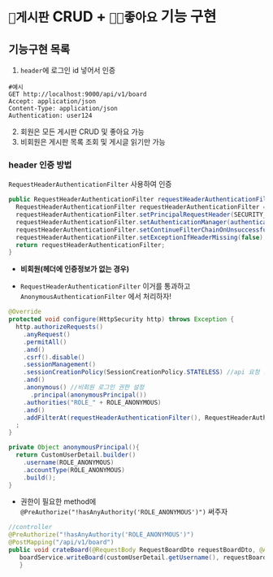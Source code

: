 # `📌게시판` CRUD + `👍🏻좋아요` 기능 구현
## 기능구현 목록
1. `header`에 로그인 id 넣어서 인증
```http
#예시
GET http://localhost:9000/api/v1/board
Accept: application/json
Content-Type: application/json
Authentication: user124
```
2. 회원은 모든 게시판 CRUD 및 좋아요 가능
3. 비회원은 게시판 목록 조회 및 게시글 읽기만 가능


### header 인증 방법
`RequestHeaderAuthenticationFilter` 사용하여 인증
```java
public RequestHeaderAuthenticationFilter requestHeaderAuthenticationFilter() throws Exception {
  RequestHeaderAuthenticationFilter requestHeaderAuthenticationFilter = new RequestHeaderAuthenticationFilter();
  requestHeaderAuthenticationFilter.setPrincipalRequestHeader(SECURITY_HEADER); //인증정보가 담김 헤더 키 지정
  requestHeaderAuthenticationFilter.setAuthenticationManager(authenticationManager()); //위에서 설정한 인증관리자 등록
  requestHeaderAuthenticationFilter.setContinueFilterChainOnUnsuccessfulAuthentication(false); //실패시 계속 진행 여부
  requestHeaderAuthenticationFilter.setExceptionIfHeaderMissing(false); //헤더에 값이 없어도 에러 안나게
  return requestHeaderAuthenticationFilter;
}
```
* <b>비회원(헤더에 인증정보가 없는 경우)</b>
- `RequestHeaderAuthenticationFilter` 이거를 통과하고 `AnonymousAuthenticationFilter` 에서 처리하자!

```java
@Override
protected void configure(HttpSecurity http) throws Exception {
  http.authorizeRequests()
    .anyRequest()
    .permitAll()
    .and()
    .csrf().disable()
    .sessionManagement()
    .sessionCreationPolicy(SessionCreationPolicy.STATELESS) //api 요청 할때 마다 세션 새로 생성
    .and()
    .anonymous() //비회원 로그인 권한 설정
      .principal(anonymousPrincipal())
    .authorities("ROLE_" + ROLE_ANONYMOUS)
    .and()
    .addFilterAt(requestHeaderAuthenticationFilter(), RequestHeaderAuthenticationFilter.class)
  ;
}

private Object anonymousPrincipal(){
  return CustomUserDetail.builder()
    .username(ROLE_ANONYMOUS)
    .accountType(ROLE_ANONYMOUS)
    .build();
}
 ```

* 권한이 필요한 method에 `@PreAuthorize("!hasAnyAuthority('ROLE_ANONYMOUS')")` 써주자
 ```java
 //controller
@PreAuthorize("!hasAnyAuthority('ROLE_ANONYMOUS')")
@PostMapping("/api/v1/board")
public void crateBoard(@RequestBody RequestBoardDto requestBoardDto, @AuthenticationPrincipal CustomUserDetail customUserDetail) {
	boardService.writeBoard(customUserDetail.getUsername(), requestBoardDto);
	}
 ```
